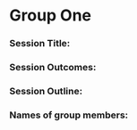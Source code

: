 # Group One

### Session Title:

### Session Outcomes: 

### Session Outline:

### Names of group members:
